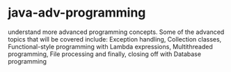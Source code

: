 # java-adv-programming
 understand more advanced programming concepts. Some of the advanced topics that will be covered include: Exception handling, Collection classes, Functional-style programming with Lambda expressions, Multithreaded programming, File processing and finally, closing off with Database programming 

